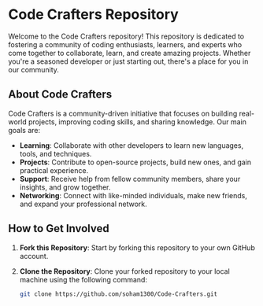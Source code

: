 # Code Crafters Repository

Welcome to the Code Crafters repository! This repository is dedicated to fostering a community of coding enthusiasts, learners, and experts who come together to collaborate, learn, and create amazing projects. Whether you're a seasoned developer or just starting out, there's a place for you in our community.

## About Code Crafters

Code Crafters is a community-driven initiative that focuses on building real-world projects, improving coding skills, and sharing knowledge. Our main goals are:

- **Learning**: Collaborate with other developers to learn new languages, tools, and techniques.
- **Projects**: Contribute to open-source projects, build new ones, and gain practical experience.
- **Support**: Receive help from fellow community members, share your insights, and grow together.
- **Networking**: Connect with like-minded individuals, make new friends, and expand your professional network.

## How to Get Involved

1. **Fork this Repository**: Start by forking this repository to your own GitHub account.

2. **Clone the Repository**: Clone your forked repository to your local machine using the following command:

   ```sh
   git clone https://github.com/soham1300/Code-Crafters.git

